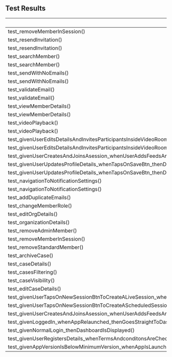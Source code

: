 ## Test Results
| Test Name | Result |
|-----------|--------|
| test_removeMemberInSession() | ❌ |
| test_resendInvitation() | ❌ |
| test_resendInvitation() | ❌ |
| test_searchMember() | ❌ |
| test_searchMember() | ❌ |
| test_sendWithNoEmails() | ❌ |
| test_sendWithNoEmails() | ❌ |
| test_validateEmail() | ❌ |
| test_validateEmail() | ❌ |
| test_viewMemberDetails() | ❌ |
| test_viewMemberDetails() | ❌ |
| test_videoPlayback() | ❌ |
| test_videoPlayback() | ❌ |
| test_givenUserEditsDetailsAndInvitesParticipantsInsideVideoRoom_whenUserSavesDetailsAndInvitesParticipants_thenSessionDetailsAreUpdatedAndParticipantIsInvited() | ❌ |
| test_givenUserEditsDetailsAndInvitesParticipantsInsideVideoRoom_whenUserSavesDetailsAndInvitesParticipants_thenSessionDetailsAreUpdatedAndParticipantIsInvited() | ❌ |
| test_givenUserCreatesAndJoinsAsession_whenUserAddsFeedsAndPerformsUnmutingAndRecording_thenTheyArePerformedSuccessfullyAndRecordingIsSaved() | ❌ |
| test_givenUserUpdatesProfileDetails_whenTapsOnSaveBtn_thenDetailsUpdated() | ❌ |
| test_givenUserUpdatesProfileDetails_whenTapsOnSaveBtn_thenDetailsUpdated() | ❌ |
| test_navigationToNotificationSettings() | ❌ |
| test_navigationToNotificationSettings() | ❌ |
| test_addDuplicateEmails() | ✅ |
| test_changeMemberRole() | ✅ |
| test_editOrgDetails() | ✅ |
| test_organizationDetails() | ✅ |
| test_removeAdminMember() | ✅ |
| test_removeMemberInSession() | ✅ |
| test_removeStandardMember() | ✅ |
| test_archiveCase() | ✅ |
| test_caseDetails() | ✅ |
| test_casesFiltering() | ✅ |
| test_caseVisibility() | ✅ |
| test_editCaseDetails() | ✅ |
| test_givenUserTapsOnNewSessionBtnToCreateALiveSession_whenScheduleBtnIsTapped_thenSessionIsCreated() | ✅ |
| test_givenUserTapsOnNewSessionBtnToCreateAScheduledSession_whenScheduleBtnIsTapped_thenSessionIsCreated() | ✅ |
| test_givenUserCreatesAndJoinsAsession_whenUserAddsFeedsAndPerformsUnmutingAndRecording_thenTheyArePerformedSuccessfullyAndRecordingIsSaved() | ✅ |
| test_givenLoggedIn_whenAppRelaunched_thenGoesStraightToDashboard_andWhenLoggingOutAndRelaunching_thenShowLoginScreen() | ✅ |
| test_givenNormalLogin_thenDashboardIsDisplayed() | ✅ |
| test_givenUserRegistersDetails_whenTermsAndconditonsAreChecked_SubmitButtonIsEnabled() | ✅ |
| test_givenAppVersionIsBelowMinimumVersion_whenAppIsLaunched_thenUpdateButtonDisplayed() | ✅ |
            